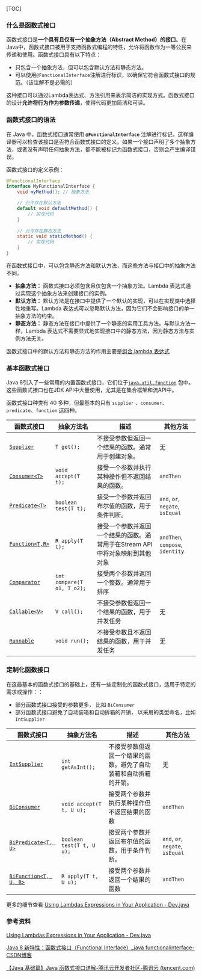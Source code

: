 [TOC]

### 什么是函数式接口

函数式接口是**一个具有且仅有一个抽象方法（Abstract Method）的接口**。在Java中，函数式接口被用于支持函数式编程的特性，允许将函数作为一等公民来传递和使用。函数式接口具有以下特点：

- 只包含一个抽象方法，但可以包含默认方法和静态方法。
- 可以使用`@FunctionalInterface`注解进行标识，以确保它符合函数式接口的规范。（该注解不是必需的）

这种接口可以通过Lambda表达式、方法引用来表示简洁的实现方式。函数式接口的设计**允许将行为作为参数传递**，使得代码更加简洁和可读。



### 函数式接口的语法

在 Java 中，函数式接口通常使用 **`@FunctionalInterface`** 注解进行标记，这样编译器可以检查该接口是否符合函数式接口的定义。如果一个接口声明了多个抽象方法，或者没有声明任何抽象方法，都不能被标记为函数式接口，否则会产生编译错误。

函数式接口的定义示例：

```java
@FunctionalInterface
interface MyFunctionalInterface {
    void myMethod(); // 抽象方法

    // 允许存在默认方法
    default void defaultMethod() {
        // 实现代码
    }
	
    // 允许存在静态方法
    static void staticMethod() {
        // 实现代码
    }
}
```

在函数式接口中，可以包含静态方法和默认方法，而这些方法与接口中的抽象方法不同。

- **抽象方法：** 函数式接口必须包含且仅包含一个抽象方法。Lambda 表达式通过实现这个抽象方法来创建接口的实例。
- **默认方法：** 默认方法是在接口中提供了一个默认的实现，可以在实现类中选择性地重写。Lambda 表达式可以忽略默认方法，因为它们不会影响接口的单一抽象方法的约束。
- **静态方法：** 静态方法在接口中提供了一个静态的实用工具方法。与默认方法一样，Lambda 表达式不需要显式地实现接口中的静态方法，因为静态方法与实例方法无关。

函数式接口中的默认方法和静态方法的作用主要是[组合 lambda 表达式](https://dev.java/learn/lambdas/combining-chaining-composing/#chaining)



### 基本函数式接口

Java 8引入了一些常用的内置函数式接口，它们位于[`java.util.function`](https://docs.oracle.com/en/java/javase/22/docs/api/java.base/java/util/function/package-summary.html) 包中。这些函数式接口也在JDK API中大量使用，尤其是在集合框架和流API中。

函数式接口种类有 40 多种，但最基本的只有 `supplier` 、`consumer`、`predicate`、`function` 这四种。

| 函数式接口                                                   | 抽象方法名                 | 描述                                                         | 其他方法                         |
| ------------------------------------------------------------ | -------------------------- | ------------------------------------------------------------ | -------------------------------- |
| [`Supplier`](https://docs.oracle.com/en/java/javase/22/docs/api/java.base/java/util/function/Supplier.html) | `T get();`                 | 不接受参数但返回一个结果的函数。通常用于创建对象。           | 无                               |
| [`Consumer<T>`](https://docs.oracle.com/en/java/javase/22/docs/api/java.base/java/util/function/Consumer.html) | `void accept(T t);`        | 接受一个参数并执行某种操作但不返回结果的函数。               | `andThen`                        |
| [`Predicate<T>`](https://docs.oracle.com/en/java/javase/22/docs/api/java.base/java/util/function/Predicate.html) | `boolean test(T t);`       | 接受一个参数并返回布尔值的函数，用于条件判断。               | `and`, `or`, `negate`, `isEqual` |
| [`Function<T,R>`](https://docs.oracle.com/en/java/javase/22/docs/api/java.base/java/util/function/Function.html) | `R apply(T t);`            | 接受一个参数并返回一个结果的函数。通常用于在Stream API中将对象映射到其他对象 | `andThen`, `compose`, `identity` |
| [`Comparator`](https://docs.oracle.com/en/java/javase/22/docs/api/java.base/java/util/Comparator.html) | `int compare(T o1, T o2);` | 接受两个参数并返回一个整数。通常用于排序                     |                                  |
| [`Callable<V>`](https://docs.oracle.com/en/java/javase/22/docs/api/java.base/java/util/concurrent/Callable.html) | `V call();`                | 不接受参数但返回一个结果的函数，用于并发任务                 | 无                               |
| [`Runnable`](https://docs.oracle.com/en/java/javase/22/docs/api/java.base/java/lang/Runnable.html) | `void run();`              | 不接受参数且不返回结果的函数，用于并发任务                   | 无                               |



### 定制化函数接口

在这最基本的函数式接口的基础上，还有一些定制化的函数式接口，适用于特定的需求或操作：：

- 部分函数式接口接受的参数更多， 比如 `BiConsumer`
- 部分函数式接口避免了自动装箱和自动拆箱的开销， 以采用的类型命名，比如 `IntSupplier`

| 函数式接口                                                   | 抽象方法名                | 描述                                                         | 其他方法                         |
| ------------------------------------------------------------ | ------------------------- | ------------------------------------------------------------ | -------------------------------- |
| [`IntSupplier`](https://docs.oracle.com/en/java/javase/22/docs/api/java.base/java/util/function/IntSupplier.html) | `int getAsInt();`         | 不接受参数但返回一个结果的函数。避免了自动装箱和自动拆箱的开销。 | 无                               |
| [`BiConsumer`](https://docs.oracle.com/en/java/javase/22/docs/api/java.base/java/util/function/BiConsumer.html) | `void accept(T t, U u);`  | 接受两个参数并执行某种操作但不返回结果的函数                 | `andThen`                        |
| [`BiPredicate<T, U>`](https://docs.oracle.com/en/java/javase/22/docs/api/java.base/java/util/function/BiPredicate.html) | `boolean test(T t, U u);` | 接受两个参数并返回布尔值的函数，用于条件判断。               | `and`, `or`, `negate`, `isEqual` |
| [`BiFunction<T, U, R>`](https://docs.oracle.com/en/java/javase/22/docs/api/java.base/java/util/function/BiFunction.html) | `R apply(T t, U u);`      | 接受两个参数并返回一个结果的函数                             | `andThen`                        |

更多的细节查看 [Using Lambdas Expressions in Your Application - Dev.java](https://dev.java/learn/lambdas/functional-interfaces/#wrapping-up)





### 参考资料

[Using Lambdas Expressions in Your Application - Dev.java](https://dev.java/learn/lambdas/functional-interfaces/#intro)

[Java 8 新特性：函数式接口（Functional Interface）_java functionalinterface-CSDN博客](https://blog.csdn.net/qq_33326733/article/details/139400490)

[【Java 基础篇】Java 函数式接口详解-腾讯云开发者社区-腾讯云 (tencent.com)](https://cloud.tencent.com/developer/article/2338734)